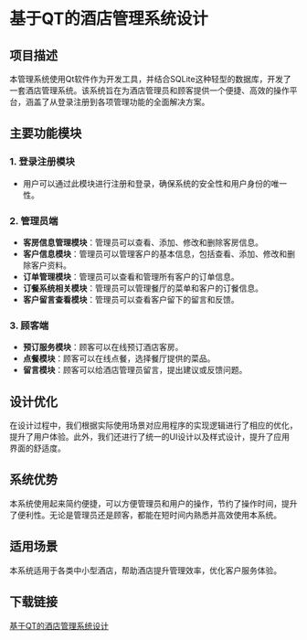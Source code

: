 # 基于QT的酒店管理系统设计

## 项目描述

本管理系统使用Qt软件作为开发工具，并结合SQLite这种轻型的数据库，开发了一套酒店管理系统。该系统旨在为酒店管理员和顾客提供一个便捷、高效的操作平台，涵盖了从登录注册到各项管理功能的全面解决方案。

## 主要功能模块

### 1. 登录注册模块
- 用户可以通过此模块进行注册和登录，确保系统的安全性和用户身份的唯一性。

### 2. 管理员端
- **客房信息管理模块**：管理员可以查看、添加、修改和删除客房信息。
- **客户信息模块**：管理员可以管理客户的基本信息，包括查看、添加、修改和删除客户资料。
- **订单管理模块**：管理员可以查看和管理所有客户的订单信息。
- **订餐系统相关模块**：管理员可以管理餐厅的菜单和客户的订餐信息。
- **客户留言查看模块**：管理员可以查看客户留下的留言和反馈。

### 3. 顾客端
- **预订服务模块**：顾客可以在线预订酒店客房。
- **点餐模块**：顾客可以在线点餐，选择餐厅提供的菜品。
- **留言模块**：顾客可以给酒店管理员留言，提出建议或反馈问题。

## 设计优化

在设计过程中，我们根据实际使用场景对应用程序的实现逻辑进行了相应的优化，提升了用户体验。此外，我们还进行了统一的UI设计以及样式设计，提升了应用界面的舒适度。

## 系统优势

本系统使用起来简约便捷，可以方便管理员和用户的操作，节约了操作时间，提升了便利性。无论是管理员还是顾客，都能在短时间内熟悉并高效使用本系统。

## 适用场景

本系统适用于各类中小型酒店，帮助酒店提升管理效率，优化客户服务体验。

## 下载链接

[基于QT的酒店管理系统设计](https://pan.quark.cn/s/85b5d368de29)